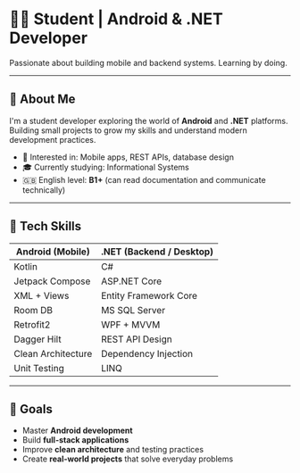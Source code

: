 # 👨‍💻 Student | Android & .NET Developer

Passionate about building mobile and backend systems. Learning by doing.

---

## 🧠 About Me

I'm a student developer exploring the world of **Android** and **.NET** platforms.  
Building small projects to grow my skills and understand modern development practices.

- 💼 Interested in: Mobile apps, REST APIs, database design
- 🎓 Currently studying: Informational Systems
- 🇬🇧 English level: **B1+** (can read documentation and communicate technically)

---

## 🔧 Tech Skills

| Android (Mobile) | .NET (Backend / Desktop) |
|------------------|--------------------------|
| Kotlin           | C#                       |
| Jetpack Compose  | ASP.NET Core             |
| XML + Views      | Entity Framework Core    |
| Room DB          | MS SQL Server            |
| Retrofit2        | WPF + MVVM               |
| Dagger Hilt      | REST API Design          |
| Clean Architecture | Dependency Injection     |
| Unit Testing     | LINQ                     |

---

## 🎯 Goals

- Master **Android development**
- Build **full-stack applications**
- Improve **clean architecture** and testing practices
- Create **real-world projects** that solve everyday problems
